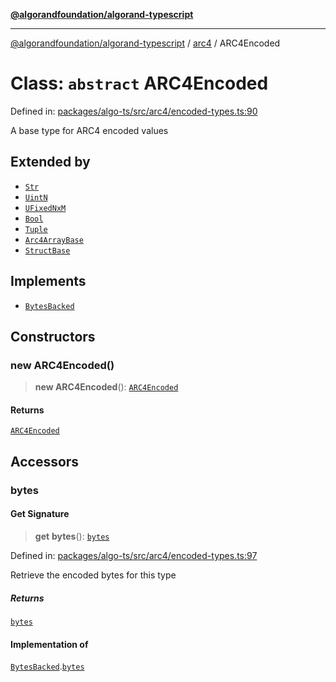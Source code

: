 [**@algorandfoundation/algorand-typescript**](../../README.md)

***

[@algorandfoundation/algorand-typescript](../../README.md) / [arc4](../README.md) / ARC4Encoded

# Class: `abstract` ARC4Encoded

Defined in: [packages/algo-ts/src/arc4/encoded-types.ts:90](https://github.com/algorandfoundation/puya-ts/blob/main/packages/algo-ts/src/arc4/encoded-types.ts#L90)

A base type for ARC4 encoded values

## Extended by

- [`Str`](Str.md)
- [`UintN`](UintN.md)
- [`UFixedNxM`](UFixedNxM.md)
- [`Bool`](Bool.md)
- [`Tuple`](Tuple.md)
- [`Arc4ArrayBase`](../-internal-/classes/Arc4ArrayBase.md)
- [`StructBase`](../-internal-/classes/StructBase.md)

## Implements

- [`BytesBacked`](../../index/interfaces/BytesBacked.md)

## Constructors

### new ARC4Encoded()

> **new ARC4Encoded**(): [`ARC4Encoded`](ARC4Encoded.md)

#### Returns

[`ARC4Encoded`](ARC4Encoded.md)

## Accessors

### bytes

#### Get Signature

> **get** **bytes**(): [`bytes`](../../index/type-aliases/bytes.md)

Defined in: [packages/algo-ts/src/arc4/encoded-types.ts:97](https://github.com/algorandfoundation/puya-ts/blob/main/packages/algo-ts/src/arc4/encoded-types.ts#L97)

Retrieve the encoded bytes for this type

##### Returns

[`bytes`](../../index/type-aliases/bytes.md)

#### Implementation of

[`BytesBacked`](../../index/interfaces/BytesBacked.md).[`bytes`](../../index/interfaces/BytesBacked.md#bytes)
